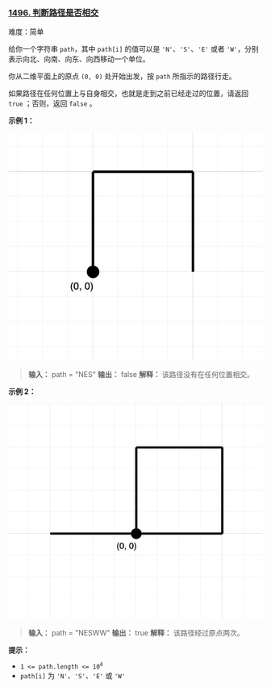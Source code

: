 ### [1496\. 判断路径是否相交](https://leetcode.cn/problems/path-crossing/)

难度：简单

给你一个字符串 `path`，其中 `path[i]` 的值可以是 `'N'`、`'S'`、`'E'` 或者 `'W'`，分别表示向北、向南、向东、向西移动一个单位。

你从二维平面上的原点 `(0, 0)` 处开始出发，按 `path` 所指示的路径行走。

如果路径在任何位置上与自身相交，也就是走到之前已经走过的位置，请返回 `true` ；否则，返回 `false` 。

**示例 1：**

![](./assets/img/Question1496_01.png)

> **输入：** path = "NES"
> **输出：** false
> **解释：** 该路径没有在任何位置相交。

**示例 2：**

![](./assets/img/Question1496_02.png)

> **输入：** path = "NESWW"
> **输出：** true
> **解释：** 该路径经过原点两次。

**提示：**

- <code>1 <= path.length <= 10<sup>4</sup></code>
- `path[i]` 为 `'N'`、`'S'`、`'E'` 或 `'W'`
